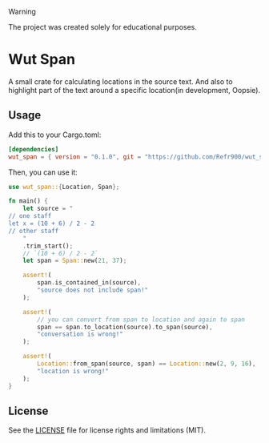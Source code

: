 > [!WARNING]
> The project was created solely for educational purposes.

# Wut Span

A small crate for calculating locations in the source text. And also to highlight part of the text around a specific location(in development, Oopsie).

## Usage

Add this to your Cargo.toml:

```toml
[dependencies]
wut_span = { version = "0.1.0", git = "https://github.com/Refr900/wut_span.git"}
```

Then, you can use it:

```rust
use wut_span::{Location, Span};

fn main() {
    let source = "
// one staff
let x = (10 + 6) / 2 - 2
// other staff
    "
    .trim_start();
    // `(10 + 6) / 2 - 2`
    let span = Span::new(21, 37);

    assert!(
        span.is_contained_in(source),
        "source does not include span!"
    );

    assert!(
        // you can convert from span to location and again to span
        span == span.to_location(source).to_span(source),
        "conversation is wrong!"
    );

    assert!(
        Location::from_span(source, span) == Location::new(2, 9, 16),
        "location is wrong!"
    );
}
```

## License

See the [LICENSE](LICENSE) file for license rights and limitations (MIT).
